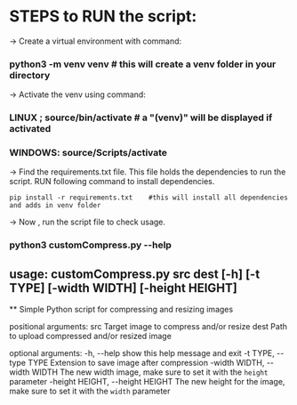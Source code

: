
# STEPS to RUN the script:

-> Create a virtual environment with command:
###    python3 -m venv venv      # this will create a venv folder in your directory

-> Activate the venv using command:
###    LINUX ;  source/bin/activate     # a "(venv)" will be displayed if activated
###    WINDOWS: source/Scripts/activate

-> Find the requirements.txt file. This file holds the dependencies to run the script. RUN following command to install  dependencies.

    pip install -r requirements.txt    #this will install all dependencies and adds in venv folder

-> Now , run the script file to check usage.
###    python3 customCompress.py --help


## usage: customCompress.py  src dest [-h] [-t TYPE] [-width WIDTH] [-height HEIGHT]
                        

** Simple Python script for compressing and resizing images

positional arguments:
  src                   Target image to compress and/or resize
  dest                  Path to upload compressed and/or resized image

optional arguments:
  -h, --help            show this help message and exit
  -t TYPE, --type TYPE  Extension to save image after compression
  -width WIDTH, --width WIDTH
            The new width image, make sure to set it with the
            `height` parameter
  -height HEIGHT, --height HEIGHT
            The new height for the image, make sure to set it with
            the `width` parameter



